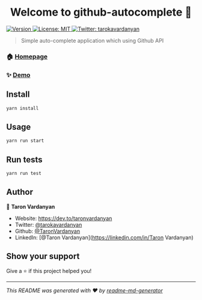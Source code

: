 <h1 align="center">Welcome to github-autocomplete 👋</h1>
<p>
  <a href="https://www.npmjs.com/package/github-autocomplete" target="_blank">
    <img alt="Version" src="https://img.shields.io/npm/v/github-autocomplete.svg">
  </a>
  <a href="#" target="_blank">
    <img alt="License: MIT" src="https://img.shields.io/badge/License-MIT-yellow.svg" />
  </a>
  <a href="https://twitter.com/tarokavardanyan" target="_blank">
    <img alt="Twitter: tarokavardanyan" src="https://img.shields.io/twitter/follow/tarokavardanyan.svg?style=social" />
  </a>
</p>

> Simple auto-complete application which using Github API

### 🏠 [Homepage](http://TaronVardanyan.github.io/Deel-Autocomplete)

### ✨ [Demo](http://TaronVardanyan.github.io/Deel-Autocomplete)

## Install

```sh
yarn install
```

## Usage

```sh
yarn run start
```

## Run tests

```sh
yarn run test
```

## Author

👤 **Taron Vardanyan**

* Website: https://dev.to/taronvardanyan
* Twitter: [@tarokavardanyan](https://twitter.com/tarokavardanyan)
* Github: [@TaronVardanyan](https://github.com/TaronVardanyan)
* LinkedIn: [@Taron Vardanyan](https://linkedin.com/in/Taron Vardanyan)

## Show your support

Give a ⭐️ if this project helped you!

***
_This README was generated with ❤️ by [readme-md-generator](https://github.com/kefranabg/readme-md-generator)_